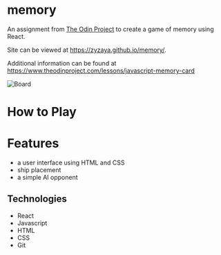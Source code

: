 # memory
An assignment from [The Odin Project](https://www.theodinproject.com/) to create a game of memory using React.

Site can be viewed at https://zyzaya.github.io/memory/.

Additional information can be found at https://www.theodinproject.com/lessons/javascript-memory-card

![Board](doc/board.png)


# How to Play


# Features

- a user interface using HTML and CSS
- ship placement
- a simple AI opponent

## Technologies
- React
- Javascript
- HTML
- CSS
- Git